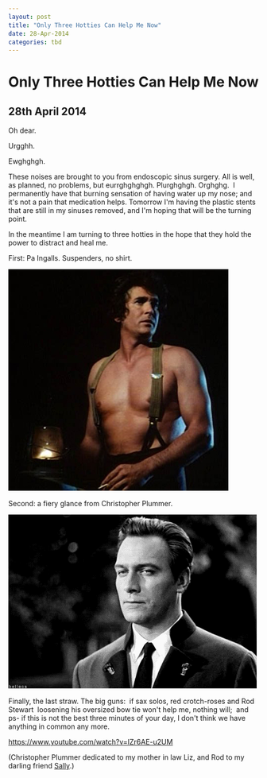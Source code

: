 ```yaml
---
layout: post
title: "Only Three Hotties Can Help Me Now"
date: 28-Apr-2014
categories: tbd
---
```


# Only Three Hotties Can Help Me Now

## 28th April 2014

Oh dear.

Urgghh.

Ewghghgh.

These noises are brought to you from endoscopic sinus surgery. All is well,   as planned,   no problems,   but eurrghghghgh. Plurghghgh. Orghghg.  I permanently have that burning sensation of having water up my nose; and it's not a pain that medication helps. Tomorrow I'm having the plastic stents that are still in my sinuses removed, and I'm hoping that will be the turning point.

In the meantime I am turning to three hotties in the hope that they hold the power to distract and heal me.

First: Pa Ingalls. Suspenders, no shirt.

<img class="photo-horiz" src="/images/2014/04/charles_ingalls-y1.jpg" />

Second: a fiery glance from Christopher Plummer.

<img class="photo-horiz" src="/images/2014/04/tumblr_lp99do5uDU1qakh43o1_500-1.gif" />

Finally, the last straw. The big guns:  if sax solos, red crotch-roses and Rod Stewart  loosening his oversized bow tie won't help me, nothing will;  and ps- if this is not the best three minutes of your day, I don't think we have anything in common any more.

https://www.youtube.com/watch?v=IZr6AE-u2UM

(Christopher Plummer dedicated to my mother in law Liz, and Rod to my darling friend <a href="http://swissingaround.blogspot.ch/">Sally</a>.)
